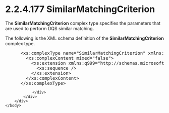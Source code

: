 <html dir="LTR" xmlns:mshelp="http://msdn.microsoft.com/mshelp" xmlns:ddue="http://ddue.schemas.microsoft.com/authoring/2003/5" xmlns:xlink="http://www.w3.org/1999/xlink" xmlns:tool="http://www.microsoft.com/tooltip">
    <head>
        <meta http-equiv="Content-Type" content="text/html; CHARSET=utf-8"></meta>
        <meta name="save" content="history"></meta>
        <title>2.2.4.177 SimilarMatchingCriterion</title>
        <xml>
            <mshelp:toctitle title="2.2.4.177 SimilarMatchingCriterion"></mshelp:toctitle>
            <mshelp:rltitle title="[MS-SSMDSWS-15]: SimilarMatchingCriterion"></mshelp:rltitle>
            <mshelp:keyword index="A" term="5826466d-cd10-482c-b041-f344a3f3cbbc"></mshelp:keyword>
            <mshelp:attr name="DCSext.ContentType" value="open specification"></mshelp:attr>
            <mshelp:attr name="AssetID" value="5826466d-cd10-482c-b041-f344a3f3cbbc"></mshelp:attr>
            <mshelp:attr name="TopicType" value="kbRef"></mshelp:attr>
            <mshelp:attr name="DCSext.Title" value="[MS-SSMDSWS-15]: SimilarMatchingCriterion" />
        </xml>
    </head>
    <body>
        <div id="header">
            <h1 class="heading">2.2.4.177 SimilarMatchingCriterion</h1>
        </div>
        <div id="mainSection">
            <div id="mainBody">
                <div id="allHistory" class="saveHistory"></div>
                <div id="sectionSection0" class="section" name="collapseableSection">
                    

<p>The <b>SimilarMatchingCriterion</b> complex type specifies
the parameters that are used to perform DQS similar matching.</p>

<p>The following is the XML schema definition of the <b>SimilarMatchingCriterion</b>
complex type.</p>

<dl>
<dd>
<div><pre> &lt;xs:complexType name=&quot;SimilarMatchingCriterion&quot; xmlns:xs=&quot;http://www.w3.org/2001/XMLSchema&quot;&gt;
   &lt;xs:complexContent mixed=&quot;false&quot;&gt;
     &lt;xs:extension xmlns:q999=&quot;http://schemas.microsoft.com/sqlserver/masterdataservices/2009/09&quot; base=&quot;q999:WeightedMatchingCriterion&quot;&gt;
       &lt;xs:sequence /&gt;
     &lt;/xs:extension&gt;
   &lt;/xs:complexContent&gt;
 &lt;/xs:complexType&gt;
</pre></div>
</dd></dl>


                </div>
            </div>
        </div>
    </body>
</html>